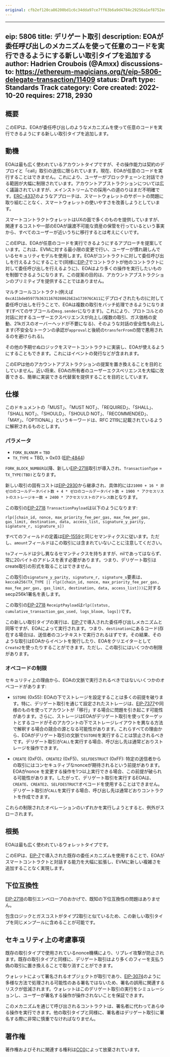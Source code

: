 ```yaml
---
original: cfb2ef120ca86200bd1c6c34dda97ce7ff63b6a9d4784c29256a1ef8752edefd
---
```


---
eip: 5806
title: デリゲート取引
description: EOAが委任呼び出しのメカニズムを使って任意のコードを実行できるようにする新しい取引タイプを追加する
author: Hadrien Croubois (@Amxx)
discussions-to: https://ethereum-magicians.org/t/eip-5806-delegate-transaction/11409
status: Draft
type: Standards Track
category: Core
created: 2022-10-20
requires: 2718, 2930
---

## 概要

このEIPは、EOAが委任呼び出しのようなメカニズムを使って任意のコードを実行できるようにする新しい取引タイプを追加します。

## 動機

EOAは最も広く使われているアカウントタイプですが、その操作能力は契約のデプロイと「call」取引の送信に限られています。現在、EOAが任意のコードを実行することはできません。これにより、ユーザーがブロックチェーンと対話できる範囲が大幅に制限されています。アカウントアブストラクションについては広く議論されていますが、メインストリームでの採用への道のりはまだ不明確です。[ERC-4337](./eip-4337.md)のようなアプローチは、スマートウォレットのサポートの問題に取り組むことなく、スマートウォレットの使いやすさを改善しようとしています。

スマートコントラクトウォレットはUXの面で多くのものを提供していますが、関連するコストや一部のEOAが譲渡不可能な資産の保管を行っているという事実から、すべてのユーザーが近いうちに移行するとは考えにくいです。

このEIPは、EOAが任意のコードを実行できるようにするアプローチを提案しています。これは、EVMに対する最小限の変更で行い、ユーザーが慣れ親しんでいるセキュリティモデルを使用します。EOAがコントラクトに対して委任呼び出しを行えるようにすることで(同様に[EIP-7](./eip-7.md)でコントラクトが他のコントラクトに対して委任呼び出しを行えるように)、EOAはより多くの操作を実行したいものを制御できるようになります。この提案の目的は、アカウントアブストラクションのプリミティブを提供することではありません。

マルチコールコントラクト(例えば`0xcA11bde05977b3631167028862bE2a173976CA11`にデプロイされたもの)に対して委任呼び出しを行うことで、EOAは複数の取引をバッチ処理できるようになります(すべてのサブコールの`msg.sender`になります)。これにより、プロトコルとの対話に対するユーザーエクスペリエンスが向上し(複数の取引、ガス価格の変動、21kガスのオーバーヘッドが不要になる)、そのような対話の安全性も向上します(不安全なトークンの承認が`approval`と後続の`transferFrom`の間で悪用されるのを避けられる)。

その他の予期せぬロジックをスマートコントラクトに実装し、EOAが使えるようにすることもできます。これにはイベントの発行などが含まれます。

このEIPは他のアカウントアブストラクションの提案を置き換えることを目的としていません。近い将来、EOAの所有者のユーザーエクスペリエンスを大幅に改善できる、簡単に実装できる代替案を提供することを目的としています。

## 仕様

このドキュメントの「MUST」、「MUST NOT」、「REQUIRED」、「SHALL」、「SHALL NOT」、「SHOULD」、「SHOULD NOT」、「RECOMMENDED」、「MAY」、「OPTIONAL」というキーワードは、RFC 2119に記載されているように解釈されるものとします。

### パラメータ

- `FORK_BLKNUM` = `TBD`
- `TX_TYPE` = TBD, > 0x03 ([EIP-4844](./eip-4844.md))

`FORK_BLOCK_NUMBER`以降、新しい[EIP-2718](./eip-2718.md)取引が導入され、`TransactionType` = `TX_TYPE(TBD)`となります。

新しい取引の固有コストは[EIP-2930](./eip-2930.md)から継承され、具体的には`21000 + 16 * 非ゼロのコールデータバイト数 + 4 * ゼロのコールデータバイト数 + 1900 * アクセスリストのストレージキー数 + 2400 * アクセスリストのアドレス数`となります。

この取引の[EIP-2718](./eip-2718.md) `TransactionPayload`は以下のようになります:

```
rlp([chain_id, nonce, max_priority_fee_per_gas, max_fee_per_gas, gas_limit, destination, data, access_list, signature_y_parity, signature_r, signature_s])
```

すべてのフィールドの定義は[EIP-1559](./eip-1559.md)と同じセマンティクスに従います。ただし、`amount`フィールドはこの取引には含まれていないことに注意してください。

`to`フィールドは少し異なるセマンティクスを持ちますが、nilであってはならず、常に20バイトのアドレスを表す必要があります。つまり、デリゲート取引はcreate取引の形式を取ることはできません。

この取引の`signature_y_parity, signature_r, signature_s`要素は、`keccak256(TX_TYPE || rlp([chain_id, nonce, max_priority_fee_per_gas, max_fee_per_gas, gas_limit, destination, data, access_list]))`に対するsecp256k1署名を表します。

この取引の[EIP-2718](./eip-2718.md) `ReceiptPayload`は`rlp([status, cumulative_transaction_gas_used, logs_bloom, logs])`です。

この新しい取引タイプの実行は、[EIP-7](./eip-7.md)で導入された委任呼び出しメカニズムと同等ですが、EOAによって実行されます。つまり、`destination`にあるコード(存在する場合)は、送信者のコンテキストで実行されるはずです。その結果、そのような取引はEOAからイベントを発行したり、EOAをクリエイターとして`Create2`を使ったりすることができます。ただし、この取引にはいくつかの制限があります。

### オペコードの制限

セキュリティ上の理由から、EOAの文脈で実行されるべきではないいくつかのオペコードがあります:

- `SSTORE` (0x55): EOAの下でストレージを設定することは多くの前提を破ります。特に、デリゲート取引を通じて設定されたストレージは、[EIP-7377](./eip-7377.md)や同様のものを使ってアカウントが「移行」する場合に問題を引き起こす可能性があります。さらに、ストレージはEOAがデリゲート取引を使ってターゲットとするコードがそのアカウントの下でストレージレイアウトを異なる方法で解釈する場合の競合の源となる可能性があります。これらすべての理由から、EOAがデリゲート取引の文脈で`SSTORE`を実行することは禁止されるべきです。デリゲート取引が`CALL`を実行する場合、呼び出し先は通常どおりストレージを操作できます。

- `CREATE` (0xF0)、`CREATE2` (0xF5)、`SELFDESTRUCT` (0xFF): 特定の送信者からの取引にはコンセキュティブなnonceが期待されるという前提があります。EOAがnonce を変更する操作を1つ以上実行できる場合、この前提が破られる可能性があります。したがって、デリゲート取引を実行するEOAは、`CREATE`、`CREATE2`、`SELFDESTRUCT`オペコードを使用することはできません。デリゲート取引が`CALL`を実行する場合、呼び出し先は通常どおりコントラクトを作成できます。

これらの制限されたオペレーションのいずれかを実行しようとすると、例外がスローされます。

## 根拠

EOAは最も広く使われているウォレットタイプです。

このEIPは、[EIP-7](./eip-7.md)で導入された既存の委任メカニズムを使用することで、EOAがスマートコントラクトと対話する能力を大幅に拡張し、EVMに新しい複雑さを追加することなく実現します。

## 下位互換性

[EIP-2718](./eip-2718.md)の取引エンベロープのおかげで、既知の下位互換性の問題はありません。

包含ロジックとガスコストがタイプ2取引と似ているため、この新しい取引タイプを同じメンプールに含めることが可能です。

## セキュリティ上の考慮事項

既存の取引タイプで使用されているnonce機構により、リプレイ攻撃が防止されます。既存の取引タイプと同様に、デリゲート取引はより多くのフィーを支払う偽の取引に置き換えることで取り消すことができます。

ウォレットによって署名されるオブジェクトが取引であり、[EIP-3074](./eip-3074.md)のように多様な方法で処理される可能性のある署名ではないため、署名の誤用に関連するリスクが低減されます。ウォレットはこのデリゲート取引の実行をシミュレーションし、ユーザーが署名する操作が操作されないことを保証できます。

このメカニズムを通じて呼び出されるコントラクトは、署名者に代わってあらゆる操作を実行できます。他の取引タイプと同様に、署名者はデリゲート取引に署名する際に非常に慎重でなければなりません。

## 著作権

著作権およびそれに関連する権利は[CC0](../LICENSE.md)によって放棄されています。